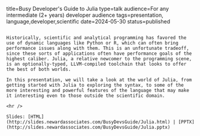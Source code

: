 title=Busy Developer's Guide to Julia
type=talk
audience=For any intermediate (2+ years) developer audience
tags=presentation, language,developer,scientific
date=2024-05-30
status=published
~~~~~~

Historically, scientific and analytical programming has favored the use of dynamic languages like Python or R, which can often bring performance issues along with them. This is an unfortunate tradeoff, since these sorts of applications often have performance goals of the highest caliber. Julia, a relative newcomer to the programming scene, is an optionally-typed, LLVM-compiled toolchain that looks to offer the best of both worlds.

In this presentation, we will take a look at the world of Julia, from getting started with Julia to exploring the syntax, to some of the more interesting and powerful features of the language that may make it interesting even to those outside the scientific domain.
    
<hr />

Slides: [HTML](http://slides.newardassociates.com/BusyDevsGuide/Julia.html) | [PPTX](http://slides.newardassociates.com/BusyDevsGuide/Julia.pptx)

